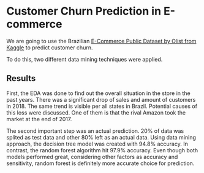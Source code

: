 # Customer Churn Prediction in E-commerce

We are going to use the Brazilian [E-Commerce Public Dataset by Olist from Kaggle](https://www.kaggle.com/olistbr/brazilian-ecommerce) to predict customer churn.

To do this, two different data mining techniques were applied.

## Results

First, the EDA was done to find out the overall situation in the store in the past years. There was a significant drop of sales and amount of customers in 2018. The same trend is visible per all states in Brazil. Potential causes of this loss were discussed. One of them is that the rival Amazon took the market at the end of 2017.

The second important step was an actual prediction. 20\% of data was splited as  test data and other 80\% left as an actual data. Using data mining approach, the decision tree model was created with $94.8\%$ accuracy. In contrast, the random forest algorithm hit $97.9\%$ accuracy. Even though both models performed great, considering other factors as accuracy and sensitivity, random forest is definitely more accurate choice for prediction.



